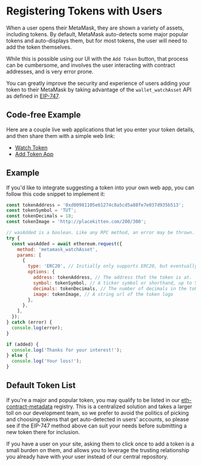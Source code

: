 # Registering Tokens with Users

When a user opens their MetaMask, they are shown a variety of assets, including tokens. By default, MetaMask auto-detects some major popular tokens and auto-displays them, but for most tokens, the user will need to add the token themselves.

While this is possible using our UI with the `Add Token` button, that process can be cumbersome, and involves the user interacting with contract addresses, and is very error prone.

You can greatly improve the security and experience of users adding your token to their MetaMask by taking advantage of the `wallet_watchAsset` API as defined in [EIP-747](https://github.com/ethereum/EIPs/blob/master/EIPS/eip-747.md).

## Code-free Example

Here are a couple live web applications that let you enter your token details, and then share them with a simple web link:

- [Watch Token](https://vittominacori.github.io/watch-token/create.html)
- [Add Token App](https://metamask.github.io/Add-Token/#edit)

## Example

If you'd like to integrate suggesting a token into your own web app, you can follow this code snippet to implement it:

```javascript
const tokenAddress = '0xd00981105e61274c8a5cd5a88fe7e037d935b513';
const tokenSymbol = 'TUT';
const tokenDecimals = 18;
const tokenImage = 'http://placekitten.com/200/300';

// wasAdded is a boolean. Like any RPC method, an error may be thrown.
try {
  const wasAdded = await ethereum.request({
    method: 'metamask_watchAsset',
    params: [
      {
        type: 'ERC20', // Initially only supports ERC20, but eventually more!
        options: {
          address: tokenAddress, // The address that the token is at.
          symbol: tokenSymbol, // A ticker symbol or shorthand, up to 5 chars.
          decimals: tokenDecimals, // The number of decimals in the token
          image: tokenImage, // A string url of the token logo
        },
      },
    ],
  });
} catch (error) {
  console.log(error);
}

if (added) {
  console.log('Thanks for your interest!');
} else {
  console.log('Your loss!');
}
```

## Default Token List

If you're a major and popular token, you may qualify to be listed in our [eth-contract-metadata](https://github.com/MetaMask/eth-contract-metadata) registry. This is a centralized solution and takes a larger toll on our development team, so we prefer to avoid the politics of picking and choosing tokens that get auto-detected in users' accounts, so please see if the EIP-747 method above can suit your needs before submitting a new token there for inclusion.

If you have a user on your site, asking them to click once to add a token is a small burden on them, and allows you to leverage the trusting relationship you already have with your user instead of our central repository.
